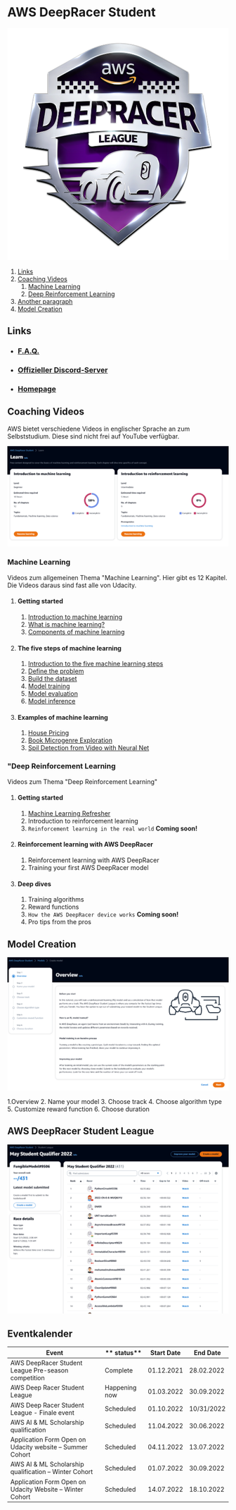 # AWS DeepRacer Student

![Logo](./res/1_AWS_Logo.png)


1. [Links](#links)
2. [Coaching Videos](#coaching)
    1. [Machine Learning](#ml)
    2. [Deep Reinforcement Learning](#drl)
3. [Another paragraph](#paragraph2)
4. [Model Creation](#createmodel)

## Links <a name="links"></a>

- ### [F.A.Q.](https://docs.aws.amazon.com/deepracer/latest/student-userguide/what-is-deepracer-student-league.html)
- ### [Offizieller Discord-Server](https://discord.com/invite/G72rNQmJRg)
- ### [Homepage](https://aws.amazon.com/de/deepracer/)

## Coaching Videos <a name="coaching"></a>

AWS bietet verschiedene Videos in englischer Sprache an zum Selbststudium. Diese sind nicht frei auf YouTube verfügbar.

![Video Dashboad](./res/1_AWS_Coaching_Progress.png)

### Machine Learning<a name="ml"></a>

Videos zum allgemeinen Thema "Machine Learning". 
Hier gibt es 12 Kapitel. Die Videos daraus sind fast alle von Udacity.

1. #### Getting started ####
   1. [Introduction to machine learning](https://www.youtube.com/watch?v=Q5N7JGTNBHg)
   2. [What is machine learning?](https://www.youtube.com/watch?v=dZN6Jw_upS0)
   3. [Components of machine learning](https://www.youtube.com/watch?v=w0R0VnImVK8)
2. #### The five steps of machine learning
   1. [Introduction to the five machine learning steps](https://www.youtube.com/watch?v=Q5N7JGTNBHg) 
   2. [Define the problem](https://www.youtube.com/watch?v=DzhnpkXrRV4) 
   3. [Build the dataset](https://www.youtube.com/watch?v=PIlWp3w936s) 
   4. [Model training](https://www.youtube.com/watch?v=7x6fG0bA5q8) 
   5. [Model evaluation](https://www.youtube.com/watch?v=B6_-J44L9gY) 
   6. [Model inference](https://www.youtube.com/watch?v=MfXyh1XaKSc) 
3. #### Examples of machine learning
   1. [House Pricing](https://www.youtube.com/watch?v=CY5PQ0aJ-ig)
   2. [Book Microgenre Exploration](https://www.youtube.com/watch?v=XP4-FOvlxVs)
   3. [Spil Detection from Video with Neural Net](https://www.youtube.com/watch?v=VTmiITFTuEo)

### "Deep Reinforcement Learning <a name="drl"></a>

Videos zum Thema "Deep Reinforcement Learning"

1. #### Getting started
   1. [Machine Learning Refresher](https://www.youtube.com/watch?v=riYohxyHg-k)
   2. Introduction to reinforcement learning
   3. `Reinforcement learning in the real world` **Coming soon!** 
2. #### Reinforcement learning with AWS DeepRacer
   1. Reinforcement learning with AWS DeepRacer 
   2. Training your first AWS DeepRacer model
3. #### Deep dives
   1. Training algorithms 
   2. Reward functions 
   3. `How the AWS DeepRacer device works` **Coming soon!** 
   4. Pro tips from the pros

## Model Creation <a name="createmodel"></a>

![Model Creation Process](./res/1_AWS_Model_Process.png)

1.Overview
2. Name your model
3. Choose track
4. Choose algorithm type
5. Customize reward function
6. Choose duration

## AWS DeepRacer Student League <a name="league"></a>

![League Leaderbaord](./res/1_AWS_League_Leaderbaord.PNG)


## Eventkalender <a name="calendar"></a>

| **Event**                                                      | ** status**   | **Start Date** | **End Date** |
|----------------------------------------------------------------|---------------|----------------|--------------|
| AWS DeepRacer Student League Pre-season competition            | Complete      | 01.12.2021     | 28.02.2022   |
| AWS Deep Racer Student League                                  | Happening now | 01.03.2022     | 30.09.2022   |
| AWS Deep Racer Student League - Finale event                   | Scheduled     | 01.10.2022     | 10/31/2022   |
| AWS AI & ML Scholarship qualification                          | Scheduled     | 11.04.2022     | 30.06.2022   |
| Application Form Open on Udacity website      – Summer Cohort  | Scheduled     | 04.11.2022     | 13.07.2022   |
| AWS AI & ML Scholarship qualification  – Winter Cohort         | Scheduled     | 01.07.2022     | 30.09.2022   |
| Application Form Open on Udacity Website – Winter Cohort       | Scheduled     | 14.07.2022     | 18.10.2022   |

